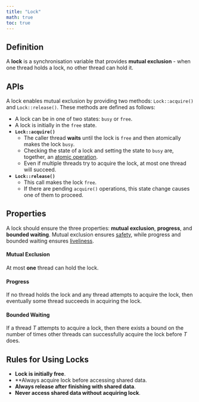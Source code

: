 ```yaml
---
title: "Lock"
math: true
toc: true
---
```


## Definition
A **lock** is a synchronisation variable that provides **mutual exclusion** - when one thread holds a lock, no other thread can hold it.

## APIs
A lock enables mutual exclusion by providing two methods: `Lock::acquire()` and `Lock::release()`. These methods are defined as follows:

- A lock can be in one of two states: `busy` or `free`.
- A lock is initially in the `free` state.
- **`Lock::acquire()`**
	- The caller thread **waits** until the lock is `free` and then atomically makes the lock `busy`.
	- Checking the state of a lock and setting the state to `busy` are, together, an [atomic operation](notes/Atomic%20operation.md).
	- Even if multiple threads try to acquire the lock, at most one thread will succeed.
- **`Lock::release()`** 
	- This call makes the lock `free`.
	- If there are pending `acquire()` operations, this state change causes one of them to proceed.

## Properties
A lock should ensure the three properties: **mutual exclusion**, **progress**, and **bounded waiting**. Mutual exclusion ensures [safety](notes/Too%20much%20milk%20problem#Safety), while progress and bounded waiting ensures [liveliness](notes/Too%20much%20milk%20problem#Liveliness).

#### Mutual Exclusion
At most **one** thread can hold the lock.

#### Progress
If no thread holds the lock and any thread attempts to acquire the lock, then eventually some thread succeeds in acquiring the lock.

#### Bounded Waiting
If a thread $T$ attempts to acquire a lock, then there exists a bound on the number of times other threads can successfully acquire the lock before $T$ does.

## Rules for Using Locks
- **Lock is initially free**.
- **Always acquire lock before accessing shared data.
- **Always release after finishing with shared data**.
- **Never access shared data without acquiring lock**.
